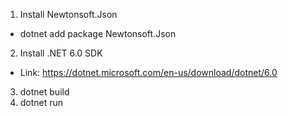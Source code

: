 1. Install Newtonsoft.Json
- dotnet add package Newtonsoft.Json
2. Install .NET 6.0 SDK
- Link: https://dotnet.microsoft.com/en-us/download/dotnet/6.0
3. dotnet build
4. dotnet run